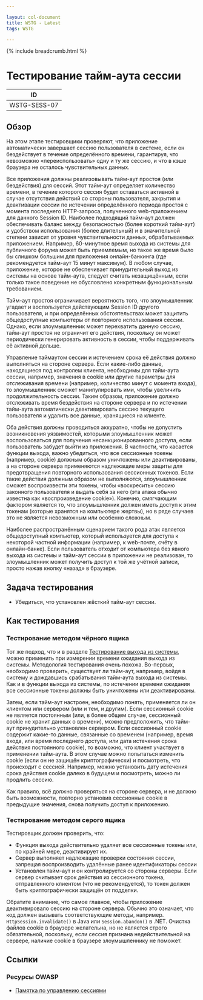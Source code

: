 ```yaml
---

layout: col-document
title: WSTG - Latest
tags: WSTG

---
```


{% include breadcrumb.html %}
# Тестирование тайм-аута сессии

|ID          |
|------------|
|WSTG-SESS-07|

## Обзор

На этом этапе тестировщики проверяют, что приложение автоматически завершает сессию пользователя в системе, если он бездействует в течение определённого времени, гарантируя, что невозможно «переиспользовать» одну и ту же сессию, и что в кэше браузера не осталось чувствительных данных.

Все приложения должны реализовывать тайм-аут простоя (или бездействия) для сессий. Этот тайм-аут определяет количество времени, в течение которого сессия будет оставаться активной в случае отсутствия действий со стороны пользователя, закрытия и деактивации сессии по истечении определённого периода простоя с момента последнего HTTP-запроса, полученного web-приложением для данного Session ID. Наиболее подходящий тайм-аут должен обеспечивать баланс между безопасностью (более короткий тайм-аут) и удобством использования (более длительный) и в значительной степени зависит от уровня чувствительности данных, обрабатываемых приложением. Например, 60-минутное время выхода из системы для публичного форума может быть приемлемым, но такое же время было бы слишком большим для приложения онлайн-банкинга (где рекомендуется тайм-аут 15 минут максимум). В любом случае, приложение, которое не обеспечивает принудительный выход из системы на основе тайм-аута, следует считать незащищённым, если только такое поведение не обусловлено конкретным функциональным требованием.

Тайм-аут простоя ограничивает вероятность того, что злоумышленник угадает и воспользуется действующим Session ID другого пользователя, и при определённых обстоятельствах может защитить общедоступные компьютеры от повторного использования сессии. Однако, если злоумышленник может перехватить данную сессию, тайм-аут простоя не ограничит его действия, поскольку он может периодически генерировать активность в сессии, чтобы поддерживать её активной дольше.

Управление таймаутом сессии и истечением срока её действия должно выполняться на стороне сервера. Если какие-либо данные, находящиеся под контролем клиента, необходимы для тайм-аута сессии, например, значения в cookie или другие параметры для отслеживания времени (например, количество минут с момента входа), то злоумышленник сможет манипулировать ими, чтобы увеличить продолжительность сессии. Таким образом, приложение должно отслеживать время бездействия на стороне сервера и по истечении тайм-аута автоматически деактивировать сессию текущего пользователя и удалить все данные, хранящиеся на клиенте.

Оба действия должны проводиться аккуратно, чтобы не допустить возникновения уязвимостей, которыми злоумышленник может воспользоваться для получения несанкционированного доступа, если пользователь забудет выйти из приложения. В частности, что касается функции выхода, важно убедиться, что все сессионные токены (например, cookie) должным образом уничтожены или деактивированы, а на стороне сервера применяются надлежащие меры защиты для предотвращения повторного использования сессионных токенов. Если такие действия должным образом не выполняются, злоумышленник сможет воспроизвести эти токены, чтобы «воскресить» сессию законного пользователя и выдать себя за него (эта атака обычно известна как «воспроизведение cookie»). Конечно, смягчающим фактором является то, что злоумышленник должен иметь доступ к этим токенам (которые хранятся на компьютере жертвы), но в ряде случаев это не является невозможным или особенно сложным.

Наиболее распространённым сценарием такого рода атак является общедоступный компьютер, который используется для доступа к некоторой частной информации (например, к web-почте, счёту в онлайн-банке). Если пользователь отходит от компьютера без явного выхода из системы и тайм-аут сессии в приложении не реализован, то злоумышленник может получить доступ к той же учётной записи, просто нажав кнопку «назад» в браузере.

## Задача тестирования

- Убедиться, что установлен жёсткий тайм-аут сессии.

## Как тестирования

### Тестирование методом чёрного ящика

Тот же подход, что и в разделе [Тестирование выхода из системы](06-Testing_for_Logout_Functionality.md), можно применить при измерении времени ожидания выхода из системы.
Методология тестирования очень похожа. Во-первых, необходимо проверить, существует ли тайм-аут, например, войдя в систему и дождавшись срабатывания тайм-аута выхода из системы. Как и в функции выхода из системы, по истечении времени ожидания все сессионные токены должны быть уничтожены или деактивированы.

Затем, если тайм-аут настроен, необходимо понять, применяется ли он клиентом или сервером (или и тем, и другим). Если сессионный cookie не является постоянным (или, в более общем случае, сессионный cookie не хранит данных о времени), можно предположить, что тайм-аут принудительно установлен сервером. Если сессионный cookie содержит какие-то данные, связанные со временем (например, время входа, или время последнего доступа, или дата истечения срока действия постоянного cookie), то возможно, что клиент участвует в применении тайм-аута. В этом случае можно попытаться изменить cookie (если он не защищён криптографически) и посмотреть, что происходит с сессией. Например, можно установить дату истечения срока действия cookie далеко в будущем и посмотреть, можно ли продлить сессию.

Как правило, всё должно проверяться на стороне сервера, и не должно быть возможности, повторно установив сессионные cookie в предыдущие значения, снова получить доступ к приложению.

### Тестирование методом серого ящика

Тестировщик должен проверить, что:

- Функция выхода действительно удаляет все сессионные токены или, по крайней мере, деактивирует их.
- Сервер выполняет надлежащие проверки состояния сессии, запрещая воспроизводить удалённые ранее идентификаторы сессии
- Установлен тайм-аут и он контролируется со стороны серверы. Если сервер считывает срок действия из сессионного токена, отправленного клиентом (что не рекомендуется), то токен должен быть криптографически защищён от подделки.

Обратите внимание, что самое главное, чтобы приложение деактивировало сессию на стороне сервера. Обычно это означает, что код должен вызывать соответствующие методы, например. `HttpSession.invalidate()` в Java или `Session.abandon()` в .NET. Очистка файлов cookie в браузере желательна, но не является строго обязательной, поскольку, если сессия признана недействительной на сервере, наличие cookie в браузере злоумышленнику не поможет.

## Ссылки

### Ресурсы OWASP

- [Памятка по управлению сессиями](https://cheatsheetseries.owasp.org/cheatsheets/Session_Management_Cheat_Sheet.html)
